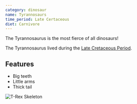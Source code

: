 ```yaml
---
category: dinosaur
name: Tyrannosaurs
time_period: Late Certaceous
diet: Carnivore
---
```


The Tyrannosaurus is the most fierce of all dinosaurs!

The Tyrannosaurus lived during the [Late Cretaceous Period](http://en.wikipedia.org/wiki/Late_Cretaceous).

## Features

- Big teeth
- Little arms
- Thick tail

![T-Rex Skeleton](http://upload.wikimedia.org/wikipedia/commons/9/94/Tyrannosaurus_Rex_Holotype.jpg)